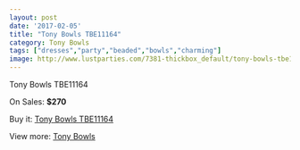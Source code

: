 ```yaml
---
layout: post
date: '2017-02-05'
title: "Tony Bowls TBE11164"
category: Tony Bowls
tags: ["dresses","party","beaded","bowls","charming"]
image: http://www.lustparties.com/7381-thickbox_default/tony-bowls-tbe11164.jpg
---
```

Tony Bowls TBE11164

On Sales: **$270**
<a href="https://www.lustparties.com/en/tony-bowls/2483-tony-bowls-tbe11164.html"><amp-img layout="responsive" width="600" height="600" src="//www.lustparties.com/7381-thickbox_default/tony-bowls-tbe11164.jpg" alt="Tony Bowls TBE11164 0" /></a>
<a href="https://www.lustparties.com/en/tony-bowls/2483-tony-bowls-tbe11164.html"><amp-img layout="responsive" width="600" height="600" src="//www.lustparties.com/7382-thickbox_default/tony-bowls-tbe11164.jpg" alt="Tony Bowls TBE11164 1" /></a>
<a href="https://www.lustparties.com/en/tony-bowls/2483-tony-bowls-tbe11164.html"><amp-img layout="responsive" width="600" height="600" src="//www.lustparties.com/7383-thickbox_default/tony-bowls-tbe11164.jpg" alt="Tony Bowls TBE11164 2" /></a>
<a href="https://www.lustparties.com/en/tony-bowls/2483-tony-bowls-tbe11164.html"><amp-img layout="responsive" width="600" height="600" src="//www.lustparties.com/7384-thickbox_default/tony-bowls-tbe11164.jpg" alt="Tony Bowls TBE11164 3" /></a>
<a href="https://www.lustparties.com/en/tony-bowls/2483-tony-bowls-tbe11164.html"><amp-img layout="responsive" width="600" height="600" src="//www.lustparties.com/7385-thickbox_default/tony-bowls-tbe11164.jpg" alt="Tony Bowls TBE11164 4" /></a>
<a href="https://www.lustparties.com/en/tony-bowls/2483-tony-bowls-tbe11164.html"><amp-img layout="responsive" width="600" height="600" src="//www.lustparties.com/7386-thickbox_default/tony-bowls-tbe11164.jpg" alt="Tony Bowls TBE11164 5" /></a>

Buy it: [Tony Bowls TBE11164](https://www.lustparties.com/en/tony-bowls/2483-tony-bowls-tbe11164.html "Tony Bowls TBE11164")

View more: [Tony Bowls](https://www.lustparties.com/en/5-tony-bowls "Tony Bowls")